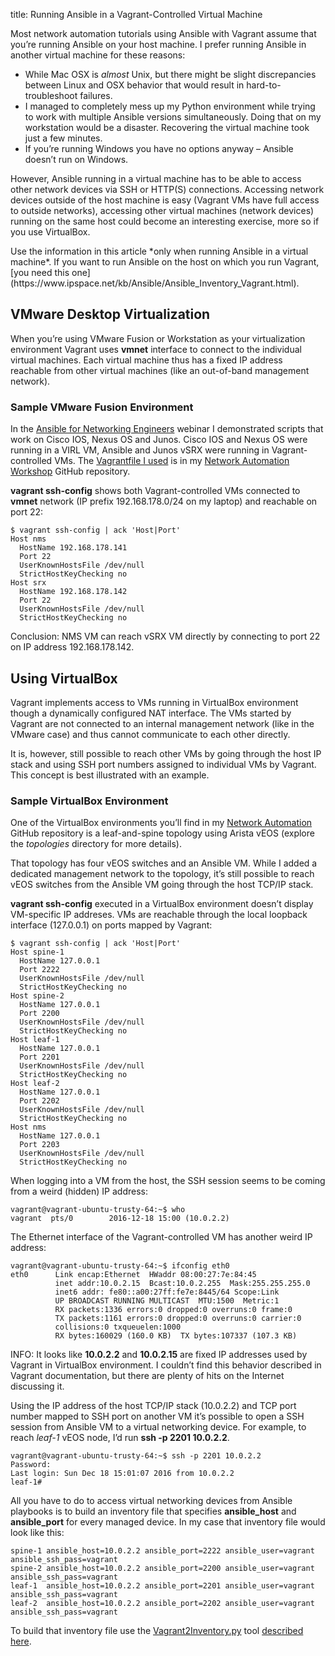title: Running Ansible in a Vagrant-Controlled Virtual Machine

Most network automation tutorials using Ansible with Vagrant assume that you’re running Ansible on your host machine. I prefer running Ansible in another virtual machine for these reasons:

-   While Mac OSX is *almost* Unix, but there might be slight discrepancies between Linux and OSX behavior that would result in hard-to-troubleshoot failures.
-   I managed to completely mess up my Python environment while trying to work with multiple Ansible versions simultaneously. Doing that on my workstation would be a disaster. Recovering the virtual machine took just a few minutes.
-   If you’re running Windows you have no options anyway – Ansible doesn’t run on Windows.

However, Ansible running in a virtual machine has to be able to access other network devices via SSH or HTTP(S) connections. Accessing network devices outside of the host machine is easy (Vagrant VMs have full access to outside networks), accessing other virtual machines (network devices) running on the same host could become an interesting exercise, more so if you use VirtualBox.

<div class='warn' markdown='1'>Use the information in this article *only when running Ansible in a virtual machine*. If you want to run Ansible on the host on which you run Vagrant, [you need this one](https://www.ipspace.net/kb/Ansible/Ansible_Inventory_Vagrant.html).</div>

## VMware Desktop Virtualization

When you’re using VMware Fusion or Workstation as your virtualization environment Vagrant uses **vmnet** interface to connect to the individual virtual machines. Each virtual machine thus has a fixed IP address reachable from other virtual machines (like an out-of-band management network).

### Sample VMware Fusion Environment

In the [Ansible for Networking Engineers](https://www.ipspace.net/Ansible_for_Networking_Engineers) webinar I demonstrated scripts that work on Cisco IOS, Nexus OS and Junos. Cisco IOS and Nexus OS were running in a VIRL VM, Ansible and Junos vSRX were running in Vagrant-controlled VMs. The [Vagrantfile I used](https://github.com/ipspace/NetOpsWorkshop/blob/master/install/Vagrantfile-SRX) is in my [Network Automation Workshop](https://github.com/ipspace/NetOpsWorkshop) GitHub repository.

**vagrant ssh-config** shows both Vagrant-controlled VMs connected to **vmnet** network (IP prefix 192.168.178.0/24 on my laptop) and reachable on port 22:

```
$ vagrant ssh-config | ack 'Host|Port'
Host nms  
  HostName 192.168.178.141  
  Port 22  
  UserKnownHostsFile /dev/null  
  StrictHostKeyChecking no  
Host srx  
  HostName 192.168.178.142  
  Port 22  
  UserKnownHostsFile /dev/null  
  StrictHostKeyChecking no
```

Conclusion: NMS VM can reach vSRX VM directly by connecting to port 22 on IP address 192.168.178.142.

## Using VirtualBox

Vagrant implements access to VMs running in VirtualBox environment though a dynamically configured NAT interface. The VMs started by Vagrant are not connected to an internal management network (like in the VMware case) and thus cannot communicate to each other directly.

It is, however, still possible to reach other VMs by going through the host IP stack and using SSH port numbers assigned to individual VMs by Vagrant. This concept is best illustrated with an example.

### Sample VirtualBox Environment

One of the VirtualBox environments you’ll find in my [Network Automation](https://github.com/ipspace/NetOpsWorkshop) GitHub repository is a leaf-and-spine topology using Arista vEOS (explore the *topologies* directory for more details).

That topology has four vEOS switches and an Ansible VM. While I added a dedicated management network to the topology, it’s still possible to reach vEOS switches from the Ansible VM going through the host TCP/IP stack.

**vagrant ssh-config** executed in a VirtualBox environment doesn’t display VM-specific IP addreses. VMs are reachable through the local loopback interface (127.0.0.1) on ports mapped by Vagrant:

```
$ vagrant ssh-config | ack 'Host|Port' 
Host spine-1  
  HostName 127.0.0.1  
  Port 2222  
  UserKnownHostsFile /dev/null  
  StrictHostKeyChecking no  
Host spine-2  
  HostName 127.0.0.1  
  Port 2200  
  UserKnownHostsFile /dev/null  
  StrictHostKeyChecking no  
Host leaf-1  
  HostName 127.0.0.1  
  Port 2201  
  UserKnownHostsFile /dev/null  
  StrictHostKeyChecking no  
Host leaf-2  
  HostName 127.0.0.1  
  Port 2202  
  UserKnownHostsFile /dev/null  
  StrictHostKeyChecking no  
Host nms  
  HostName 127.0.0.1  
  Port 2203  
  UserKnownHostsFile /dev/null  
  StrictHostKeyChecking no
```

When logging into a VM from the host, the SSH session seems to be coming from a weird (hidden) IP address:

```
vagrant@vagrant-ubuntu-trusty-64:~$ who
vagrant  pts/0        2016-12-18 15:00 (10.0.2.2)
```

The Ethernet interface of the Vagrant-controlled VM has another weird IP address:

```
vagrant@vagrant-ubuntu-trusty-64:~$ ifconfig eth0
eth0      Link encap:Ethernet  HWaddr 08:00:27:7e:84:45  
          inet addr:10.0.2.15  Bcast:10.0.2.255  Mask:255.255.255.0  
          inet6 addr: fe80::a00:27ff:fe7e:8445/64 Scope:Link  
          UP BROADCAST RUNNING MULTICAST  MTU:1500  Metric:1  
          RX packets:1336 errors:0 dropped:0 overruns:0 frame:0  
          TX packets:1161 errors:0 dropped:0 overruns:0 carrier:0  
          collisions:0 txqueuelen:1000  
          RX bytes:160029 (160.0 KB)  TX bytes:107337 (107.3 KB)
```

INFO: It looks like **10.0.2.2** and **10.0.2.15** are fixed IP addresses used by Vagrant in VirtualBox environment. I couldn’t find this behavior described in Vagrant documentation, but there are plenty of hits on the Internet discussing it.

Using the IP address of the host TCP/IP stack (10.0.2.2) and TCP port number mapped to SSH port on another VM it’s possible to open a SSH session from Ansible VM to a virtual networking device. For example, to reach *leaf-1* vEOS node, I’d run **ssh -p 2201 10.0.2.2**.

```
vagrant@vagrant-ubuntu-trusty-64:~$ ssh -p 2201 10.0.2.2  
Password:  
Last login: Sun Dec 18 15:01:07 2016 from 10.0.2.2  
leaf-1#
```

All you have to do to access virtual networking devices from Ansible playbooks is to build an inventory file that specifies **ansible\_host** and **ansible\_port** for every managed device. In my case that inventory file would look like this:

```
spine-1 ansible_host=10.0.2.2 ansible_port=2222 ansible_user=vagrant ansible_ssh_pass=vagrant
spine-2 ansible_host=10.0.2.2 ansible_port=2200 ansible_user=vagrant ansible_ssh_pass=vagrant
leaf-1  ansible_host=10.0.2.2 ansible_port=2201 ansible_user=vagrant ansible_ssh_pass=vagrant
leaf-2  ansible_host=10.0.2.2 ansible_port=2202 ansible_user=vagrant ansible_ssh_pass=vagrant
```

To build that inventory file use the [Vagrant2Inventory.py](https://github.com/ipspace/NetOpsWorkshop/tree/master/topologies/tools) tool [described here](https://www.ipspace.net/kb/Ansible/Ansible_Inventory_Vagrant.html).


